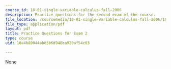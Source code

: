 ```yaml
---
course_id: 18-01-single-variable-calculus-fall-2006
description: Practice questions for the second exam of the course.
file_location: /coursemedia/18-01-single-variable-calculus-fall-2006/18a4b80044ab85b6d948ba920af54c03_prexam2a.pdf
file_type: application/pdf
layout: pdf
title: Practice Questions for Exam 2
type: course
uid: 18a4b80044ab85b6d948ba920af54c03

---
```

None